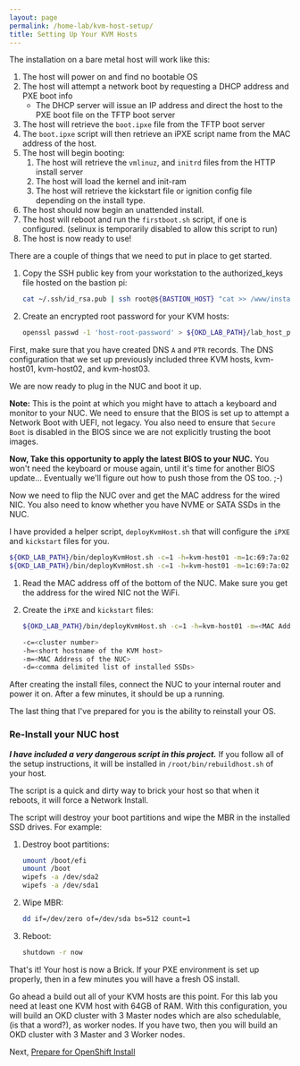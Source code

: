 ```yaml
---
layout: page
permalink: /home-lab/kvm-host-setup/
title: Setting Up Your KVM Hosts
---
```


The installation on a bare metal host will work like this:

1. The host will power on and find no bootable OS
1. The host will attempt a network boot by requesting a DHCP address and PXE boot info
   * The DHCP server will issue an IP address and direct the host to the PXE boot file on the TFTP boot server
1. The host will retrieve the `boot.ipxe` file from the TFTP boot server
1. The `boot.ipxe` script will then retrieve an iPXE script name from the MAC address of the host.
1. The host will begin booting:
   1. The host will retrieve the `vmlinuz`, and `initrd` files from the HTTP install server
   1. The host will load the kernel and init-ram
   1. The host will retrieve the kickstart file or ignition config file depending on the install type.
1. The host should now begin an unattended install.
1. The host will reboot and run the `firstboot.sh` script, if one is configured.  (selinux is temporarily disabled to allow this script to run)
1. The host is now ready to use!

There are a couple of things that we need to put in place to get started.

1. Copy the SSH public key from your workstation to the authorized_keys file hosted on the bastion pi:

   ```bash
   cat ~/.ssh/id_rsa.pub | ssh root@${BASTION_HOST} "cat >> /www/install/postinstall/authorized_keys"
   ```

1. Create an encrypted root password for your KVM hosts:

   ```bash
   openssl passwd -1 'host-root-password' > ${OKD_LAB_PATH}/lab_host_pw
   ```


First, make sure that you have created DNS `A` and `PTR` records.  The DNS configuration that we set up previously included three KVM hosts, kvm-host01, kvm-host02, and kvm-host03.

We are now ready to plug in the NUC and boot it up.

__Note:__  This is the point at which you might have to attach a keyboard and monitor to your NUC.  We need to ensure that the BIOS is set up to attempt a Network Boot with UEFI, not legacy.  You also need to ensure that `Secure Boot` is disabled in the BIOS since we are not explicitly trusting the boot images.

__Now, Take this opportunity to apply the latest BIOS to your NUC.__  You won't need the keyboard or mouse again, until it's time for another BIOS update...  Eventually we'll figure out how to push those from the OS too.  ;-)

Now we need to flip the NUC over and get the MAC address for the wired NIC.  You also need to know whether you have NVME or SATA SSDs in the NUC.

I have provided a helper script, `deployKvmHost.sh` that will configure the `iPXE` and `kickstart` files for you.

   ```bash
   ${OKD_LAB_PATH}/bin/deployKvmHost.sh -c=1 -h=kvm-host01 -m=1c:69:7a:02:b6:c2 -d=nvme0n1 # Example with 1 NVME SSD
   ${OKD_LAB_PATH}/bin/deployKvmHost.sh -c=1 -h=kvm-host01 -m=1c:69:7a:02:b6:c2 -d=sda,sdb # Example with 2 SATA SSD
   ```

1. Read the MAC address off of the bottom of the NUC.  Make sure you get the address for the wired NIC not the WiFi.

1. Create the `iPXE` and `kickstart` files:

   ```bash
   ${OKD_LAB_PATH}/bin/deployKvmHost.sh -c=1 -h=kvm-host01 -m=<MAC Address Here> -d=nvme0n1
   ```

   ```bash
   -c=<cluster number>
   -h=<short hostname of the KVM host>
   -m=<MAC Address of the NUC>
   -d=<comma delimited list of installed SSDs>
   ```

After creating the install files, connect the NUC to your internal router and power it on.  After a few minutes, it should be up a running.

The last thing that I've prepared for you is the ability to reinstall your OS.

### Re-Install your NUC host

__*I have included a very dangerous script in this project.*__  If you follow all of the setup instructions, it will be installed in `/root/bin/rebuildhost.sh` of your host.

The script is a quick and dirty way to brick your host so that when it reboots, it will force a Network Install.

The script will destroy your boot partitions and wipe the MBR in the installed SSD drives.  For example:

1. Destroy boot partitions:

   ```bash
   umount /boot/efi
   umount /boot
   wipefs -a /dev/sda2
   wipefs -a /dev/sda1
   ```

1. Wipe MBR:

   ```bash
   dd if=/dev/zero of=/dev/sda bs=512 count=1
   ```

1. Reboot:

   ```bash
   shutdown -r now
   ```

That's it!  Your host is now a Brick.  If your PXE environment is set up properly, then in a few minutes you will have a fresh OS install.

Go ahead a build out all of your KVM hosts are this point.  For this lab you need at least one KVM host with 64GB of RAM.  With this configuration, you will build an OKD cluster with 3 Master nodes which are also schedulable, (is that a word?), as worker nodes.  If you have two, then you will build an OKD cluster with 3 Master and 3 Worker nodes.

Next, [Prepare for OpenShift Install](/home-lab/prepare-okd-install)

